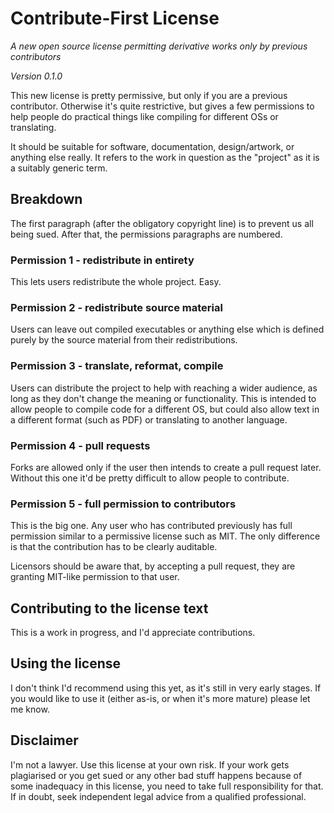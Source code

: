 # Contribute-First License
_A new open source license permitting derivative works only by previous
contributors_

_Version 0.1.0_

This new license is pretty permissive, but only if you are a previous
contributor. Otherwise it's quite restrictive, but gives a few permissions to
help people do practical things like compiling for different OSs or translating.

It should be suitable for software, documentation, design/artwork, or anything
else really. It refers to the work in question as the "project" as it is a
suitably generic term.

## Breakdown

The first paragraph (after the obligatory copyright line) is to prevent us all
being sued. After that, the permissions paragraphs are numbered.

### Permission 1 - redistribute in entirety
This lets users redistribute the whole project. Easy.

### Permission 2 - redistribute source material
Users can leave out compiled executables or anything else which is defined
purely by the source material from their redistributions.

### Permission 3 - translate, reformat, compile
Users can distribute the project to help with reaching a wider audience, as long
as they don't change the meaning or functionality. This is intended to allow
people to compile code for a different OS, but could also allow text in a
different format (such as PDF) or translating to another language.

### Permission 4 - pull requests
Forks are allowed only if the user then intends to create a pull request later.
Without this one it'd be pretty difficult to allow people to contribute.

### Permission 5 - full permission to contributors
This is the big one. Any user who has contributed previously has full permission
similar to a permissive license such as MIT. The only difference is that the
contribution has to be clearly auditable.

Licensors should be aware that, by accepting a pull request, they are
granting MIT-like permission to that user.

## Contributing to the license text

This is a work in progress, and I'd appreciate contributions.

## Using the license

I don't think I'd recommend using this yet, as it's still in very early stages.
If you would like to use it (either as-is, or when it's more mature) please let
me know.

## Disclaimer

I'm not a lawyer. Use this license at your own risk. If your work gets
plagiarised or you get sued or any other bad stuff happens because of some
inadequacy in this license, you need to take full responsibility for that. If in
doubt, seek independent legal advice from a qualified professional.
